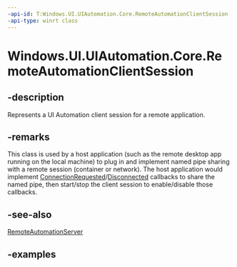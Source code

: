 ```yaml
---
-api-id: T:Windows.UI.UIAutomation.Core.RemoteAutomationClientSession
-api-type: winrt class
---
```


# Windows.UI.UIAutomation.Core.RemoteAutomationClientSession

<!--
public sealed class RemoteAutomationClientSession
-->

## -description

Represents a UI Automation client session for a remote application.

## -remarks

This class is used by a host application (such as the remote desktop app running on the local machine) to plug in and implement named pipe sharing with a remote session (container or network). The host application would implement [ConnectionRequested](remoteautomationclientsession_connectionrequested.md)/[Disconnected](remoteautomationclientsession_disconnected.md) callbacks to share the named pipe, then start/stop the client session to enable/disable those callbacks.

## -see-also

[RemoteAutomationServer](remoteautomationserver.md)

## -examples
